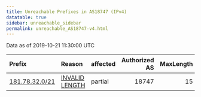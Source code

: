 ```yaml
---
title: Unreachable Prefixes in AS18747 (IPv4)
datatable: true
sidebar: unreachable_sidebar
permalink: unreachable_AS18747-v4.html
---
```


Data as of 2019-10-21 11:30:00 UTC


<div class="datatable-begin"></div>

| Prefix                                                 | Reason                                                                                                   | affected   |   Authorized AS |   MaxLength | Anchor                                         |   unreachable /24s |
|:-------------------------------------------------------|:---------------------------------------------------------------------------------------------------------|:-----------|----------------:|------------:|:-----------------------------------------------|-------------------:|
| [181.78.32.0/21](https://stat.ripe.net/181.78.32.0/21) | [INVALID LENGTH](https://rpki-validator.ripe.net/announcement-preview?asn=AS18747&prefix=181.78.32.0/21) | partial    |           18747 |          15 | [LACNIC](unreachable_LACNIC_RPKI_Root-v4.html) |                  8 |

<div class="datatable-end"></div>